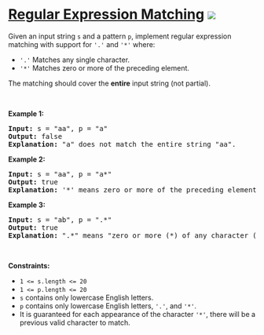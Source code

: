 
# [Regular Expression Matching](https://leetcode.com/problems/regular-expression-matching) ![](https://img.shields.io/badge/Hard-red)

<p>Given an input string <code>s</code>&nbsp;and a pattern <code>p</code>, implement regular expression matching with support for <code>&#39;.&#39;</code> and <code>&#39;*&#39;</code> where:</p>

<ul>
	<li><code>&#39;.&#39;</code> Matches any single character.​​​​</li>
	<li><code>&#39;*&#39;</code> Matches zero or more of the preceding element.</li>
</ul>

<p>The matching should cover the <strong>entire</strong> input string (not partial).</p>

<p>&nbsp;</p>
<p><strong class="example">Example 1:</strong></p>

<pre>
<strong>Input:</strong> s = &quot;aa&quot;, p = &quot;a&quot;
<strong>Output:</strong> false
<strong>Explanation:</strong> &quot;a&quot; does not match the entire string &quot;aa&quot;.
</pre>

<p><strong class="example">Example 2:</strong></p>

<pre>
<strong>Input:</strong> s = &quot;aa&quot;, p = &quot;a*&quot;
<strong>Output:</strong> true
<strong>Explanation:</strong> &#39;*&#39; means zero or more of the preceding element, &#39;a&#39;. Therefore, by repeating &#39;a&#39; once, it becomes &quot;aa&quot;.
</pre>

<p><strong class="example">Example 3:</strong></p>

<pre>
<strong>Input:</strong> s = &quot;ab&quot;, p = &quot;.*&quot;
<strong>Output:</strong> true
<strong>Explanation:</strong> &quot;.*&quot; means &quot;zero or more (*) of any character (.)&quot;.
</pre>

<p>&nbsp;</p>
<p><strong>Constraints:</strong></p>

<ul>
	<li><code>1 &lt;= s.length&nbsp;&lt;= 20</code></li>
	<li><code>1 &lt;= p.length&nbsp;&lt;= 20</code></li>
	<li><code>s</code> contains only lowercase English letters.</li>
	<li><code>p</code> contains only lowercase English letters, <code>&#39;.&#39;</code>, and&nbsp;<code>&#39;*&#39;</code>.</li>
	<li>It is guaranteed for each appearance of the character <code>&#39;*&#39;</code>, there will be a previous valid character to match.</li>
</ul>

        